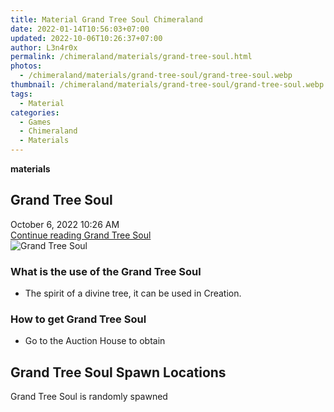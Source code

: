```yaml
---
title: Material Grand Tree Soul Chimeraland
date: 2022-01-14T10:56:03+07:00
updated: 2022-10-06T10:26:37+07:00
author: L3n4r0x
permalink: /chimeraland/materials/grand-tree-soul.html
photos:
  - /chimeraland/materials/grand-tree-soul/grand-tree-soul.webp
thumbnail: /chimeraland/materials/grand-tree-soul/grand-tree-soul.webp
tags:
  - Material
categories:
  - Games
  - Chimeraland
  - Materials
---
```


<section id="bootstrap-wrapper">
  <link
    rel="stylesheet"
    href="https://rawcdn.githack.com/dimaslanjaka/Web-Manajemen/0c3b5aa1813bd4abcd2c11bf3e37928b15c28664/css/bootstrap-5-3-0-alpha3-wrapper.css"
  />
  <div
    class="row g-0 border rounded overflow-hidden flex-md-row mb-4 shadow-sm position-relative bg-light text-dark"
  >
    <div class="col p-4 d-flex flex-column position-static">
      <strong class="d-inline-block mb-2 text-success">materials</strong>
      <h2 class="mb-0">Grand Tree Soul</h2>
      <div class="mb-1 text-muted">October 6, 2022 10:26 AM</div>
      <a
        href="/chimeraland/materials/grand-tree-soul.html"
        class="stretched-link d-none"
        >Continue reading Grand Tree Soul</a
      >
    </div>
    <div class="col-auto d-none d-lg-block">
      <img
        src="/chimeraland/materials/grand-tree-soul/grand-tree-soul.webp"
        alt="Grand Tree Soul"
      />
    </div>
  </div>
  <div class="row bg-light text-dark">
    <div class="col-lg-6 col-12 mb-2">
      <div class="card">
        <div class="card-body">
          <h3 class="card-title">What is the use of the Grand Tree Soul</h3>
          <div class="card-text">
            <ul>
              <li>The spirit of a divine tree, it can be used in Creation.</li>
            </ul>
          </div>
        </div>
      </div>
    </div>
    <div class="col-lg-6 col-12 mb-2">
      <div class="card">
        <div class="card-body">
          <h3 class="card-title">How to get Grand Tree Soul</h3>
          <div class="card-text">
            <ul>
              <li>Go to the Auction House to obtain</li>
            </ul>
          </div>
        </div>
      </div>
    </div>
    <div class="col-12 mb-2">
      <h2>Grand Tree Soul Spawn Locations</h2>
      <p>Grand Tree Soul is randomly spawned</p>
    </div>
  </div>
</section>